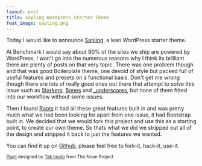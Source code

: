 ```yaml
---
layout: post
title: Sapling Wordpress Starter Theme
feat_image: sapling.png
---
```

Today I would like to announce [Sapling](https://github.com/samjbmason/sapling), a lean WordPress starter theme.

At Benchmark I would say about 90% of the sites we ship are powered by WordPress, I won't go into the numerous reasons why I think its brilliant there are plenty of posts on that very topic. There was one problem though and that was good Boilerplate theme, one devoid of style but packed full of useful features and presets on a functional basis. Don't get me wrong though there are lots of really good ones out there that attempt to solve this issue such as [Starkers](http://viewportindustries.com/products/starkers/), [Bones](http://themble.com/bones/) and [_underscores](http://underscores.me/), but none of them fitted into our workflow without some issues.

Then I found [Roots](http://www.rootstheme.com/) it had all these great features built in and was pretty much what we had been looking for apart from one issue, it had Bootstrap built in. We decided that we would fork this project and use this as a starting point, to create our own theme. So thats what we did we stripped out all of the design and stripped it back to just the features we wanted.

You can find it up on [Github](https://github.com/samjbmason/sapling), please feel free to fork-it, hack-it, use-it.

<small><a href="http://thenounproject.com/noun/plant/#icon-No1169" target="_blank">Plant</a> designed by <a href="http://thenounproject.com/tak2101" target="_blank">Tak Imoto</a> from The Noun Project</small>


